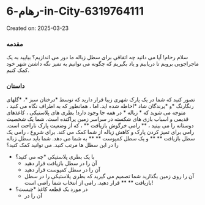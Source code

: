 # رهام-6-in-City-6319764111

Created on: 2025-03-23

### مقدمه
سلام رحام! آیا می دانید چه اتفاقی برای سطل زباله ما دور می اندازیم؟ بیایید به یک ماجراجویی برویم تا دریابیم و یاد بگیریم که چگونه می توانیم به تمیز نگه داشتن شهر خود کمک کنیم. 

### داستان
تصور کنید که شما در یک پارک شهری زیبا قرار دارید که توسط *درختان سبز *، *گلهای رنگارنگ *و *پرندگان شاد *احاطه شده اید. اما ، همانطور که به اطراف نگاه می کنید ، متوجه می شوید که * زباله * در همه جا وجود دارد! بطری های پلاستیکی ، کاغذهای قدیمی و اسباب بازی های شکسته در سراسر زمین پراکنده است. شما یک شخصیت دوستانه را می بینید ، ** رامی خرگوش بازیافت ** ، که از وضعیت پارک ناراحت است. رامی برای تمیز کردن پارک و کاهش زباله از شما کمک می کند. 
برای شروع ، رامی یک سطل بازیافت ** ** و یک سطل کمپوست ** ** به شما می دهد. شما باید سطل زباله را در این سطل ها مرتب کنید. می توانید کمک کنید؟
- با یک بطری پلاستیکی *چه می کنید؟ 
  - آن را در سطل بازیافت قرار دهید
  - آن را در سطل کمپوست قرار دهید
  - آن را روی زمین بگذارید
شما تصمیم می گیرید که بطری پلاستیکی را در سطل بازیافت ** ** قرار دهید. رامی از انتخاب شما راضی است!
- در مورد یک قطعه کاغذ *چیست؟ 
  - آن را در